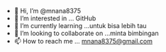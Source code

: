 - 👋 Hi, I’m @mnana8375
- 👀 I’m interested in ... GitHub
- 🌱 I’m currently learning ...untuk bisa lebih tau
- 💞️ I’m looking to collaborate on ...minta bimbingan
- 📫 How to reach me ... mnana8375@gmail.com

<!---
mnana8375/mnana8375 is a ✨ special ✨ repository because its `README.md` (this file) appears on your GitHub profile.
You can click the Preview link to take a look at your changes.
--->
